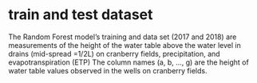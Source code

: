# train and test dataset
The Random Forest model’s training and data set (2017 and 2018) are measurements of the height of the water table above the water level in drains (mid-spread =1/2L) on cranberry fields, precipitation, and evapotranspiration (ETP)
The column names (a, b, ..., g) are the height of water table values observed in the wells on cranberry fields.
